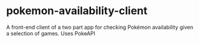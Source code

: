 # pokemon-availability-client
A front-end client of a two part app for checking Pokémon availability given a selection of games. Uses PokeAPI
